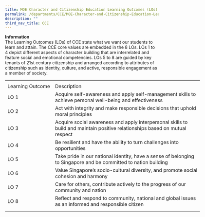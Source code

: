 ```yaml
---
title: MOE Character and Citizenship Education Learning Outcomes (LOs)
permalink: /departments/CCE/MOE-Character-and-Citizenship-Education-Learning-Outcomes-LOs/
description: ""
third_nav_title: CCE
---
```

**Information**
<br>The Learning Outcomes (LOs) of CCE state what we want our students to learn and attain. The CCE core values are embedded in the 8 LOs. LOs 1 to 4 depict different aspects of character building that are interrelated and feature social and emotional competencies. LOs 5 to 8 are guided by key tenants of 21st century citizenship and arranged according to attributes of citizenship such as identity, culture, and active, responsible engagement as a member of society.

<table border="0" cellpadding="0" cellspacing="0" width="640" style="border-collapse:
 collapse;width:480pt"><colgroup><col width="145" style="mso-width-source:userset;mso-width-alt:5302;width:109pt"> <col width="495" style="mso-width-source:userset;mso-width-alt:18102;width:371pt"></colgroup><tbody><tr height="5" style="mso-height-source:userset;height:3.75pt"><td height="5" width="145" style="height:3.75pt;width:109pt"><a name="RANGE!F3:G13"></a></td><td width="495" style="width:371pt"></td></tr><tr height="21" style="height:15.75pt"><td height="21" class="xl64" style="height:15.75pt"><span lang="EN-US" style="outline: 0px;margin-right:0px;padding-bottom:0px;padding-top:0px">Learning Outcome</span></td><td class="xl67" style="border-left:none;outline: 0px"><span lang="EN-US" style="outline: 0px;margin-right:0px;padding-bottom:0px;padding-top:0px">Description</span></td></tr><tr height="41" style="height:30.75pt;outline: 0px;margin-right:0px;padding-bottom:
  0px;padding-top:0px"><td height="41" class="xl66" style="height:30.75pt;outline: 0px"><span lang="EN-US" style="outline: 0px;margin-right:0px;padding-bottom:0px;
  padding-top:0px">LO 1</span></td><td class="xl65" width="495" style="border-top:none;width:371pt;outline: 0px"><span lang="EN-US" style="outline: 0px;margin-right:0px;padding-bottom:0px;
  padding-top:0px">Acquire self-awareness and apply self-management skills to achieve personal well-being and effectiveness</span></td></tr><tr height="41" style="height:30.75pt;outline: 0px;margin-right:0px;padding-bottom:
  0px;padding-top:0px"><td height="41" class="xl66" style="height:30.75pt;outline: 0px"><span lang="EN-US" style="outline: 0px;margin-right:0px;padding-bottom:0px;
  padding-top:0px">LO 2</span></td><td class="xl65" width="495" style="border-top:none;width:371pt;outline: 0px"><span lang="EN-US" style="outline: 0px;margin-right:0px;padding-bottom:0px;
  padding-top:0px">Act with integrity and make responsible decisions that uphold moral principles</span></td></tr><tr height="41" style="height:30.75pt;outline: 0px;margin-right:0px;padding-bottom:
  0px;padding-top:0px"><td height="41" class="xl66" style="height:30.75pt;outline: 0px"><span lang="EN-US" style="outline: 0px;margin-right:0px;padding-bottom:0px;
  padding-top:0px">LO 3</span></td><td class="xl65" width="495" style="border-top:none;width:371pt;outline: 0px"><span lang="EN-US" style="outline: 0px;margin-right:0px;padding-bottom:0px;
  padding-top:0px">Acquire social awareness and apply interpersonal skills to build and maintain positive relationships based on mutual respect</span></td></tr><tr height="21" style="height:15.75pt;outline: 0px;margin-right:0px;padding-bottom:
  0px;padding-top:0px"><td height="21" class="xl66" style="height:15.75pt;outline: 0px"><span lang="EN-US" style="outline: 0px;margin-right:0px;padding-bottom:0px;
  padding-top:0px">LO 4</span></td><td class="xl65" width="495" style="border-top:none;width:371pt;outline: 0px"><span lang="EN-US" style="outline: 0px;margin-right:0px;padding-bottom:0px;
  padding-top:0px">Be resilient and have the ability to turn challenges into opportunities</span></td></tr><tr height="41" style="height:30.75pt;outline: 0px;margin-right:0px;padding-bottom:
  0px;padding-top:0px"><td height="41" class="xl66" style="height:30.75pt;outline: 0px"><span lang="EN-US" style="outline: 0px;margin-right:0px;padding-bottom:0px;
  padding-top:0px">LO 5</span></td><td class="xl65" width="495" style="border-top:none;width:371pt;outline: 0px"><span lang="EN-US" style="outline: 0px;margin-right:0px;padding-bottom:0px;
  padding-top:0px">Take pride in our national identity, have a sense of belonging to Singapore and be committed to nation building</span></td></tr><tr height="41" style="height:30.75pt;outline: 0px;margin-right:0px;padding-bottom:
  0px;padding-top:0px"><td height="41" class="xl66" style="height:30.75pt;outline: 0px"><span lang="EN-US" style="outline: 0px;margin-right:0px;padding-bottom:0px;
  padding-top:0px">LO 6</span></td><td class="xl65" width="495" style="border-top:none;width:371pt;outline: 0px"><span lang="EN-US" style="outline: 0px;margin-right:0px;padding-bottom:0px;
  padding-top:0px">Value Singapore’s socio-cultural diversity, and promote social cohesion and harmony</span></td></tr><tr height="41" style="height:30.75pt;outline: 0px;margin-right:0px;padding-bottom:
  0px;padding-top:0px"><td height="41" class="xl66" style="height:30.75pt;outline: 0px"><span lang="EN-US" style="outline: 0px;margin-right:0px;padding-bottom:0px;
  padding-top:0px">LO 7</span></td><td class="xl65" width="495" style="border-top:none;width:371pt;outline: 0px"><span lang="EN-US" style="outline: 0px;margin-right:0px;padding-bottom:0px;
  padding-top:0px">Care for others, contribute actively to the progress of our community and nation</span></td></tr><tr height="41" style="height:30.75pt;outline: 0px;margin-right:0px;padding-bottom:
  0px;padding-top:0px"><td height="41" class="xl66" style="height:30.75pt;outline: 0px"><span lang="EN-US" style="outline: 0px;margin-right:0px;padding-bottom:0px;
  padding-top:0px">LO 8</span></td><td class="xl65" width="495" style="border-top:none;width:371pt;outline: 0px"><span lang="EN-US" style="outline: 0px;margin-right:0px;padding-bottom:0px;
  padding-top:0px">Reflect and respond to community, national and global issues as an informed and responsible citizen</span></td></tr><tr height="10" style="mso-height-source:userset;height:7.5pt"><td height="10" style="height:7.5pt"></td><td></td></tr></tbody></table>